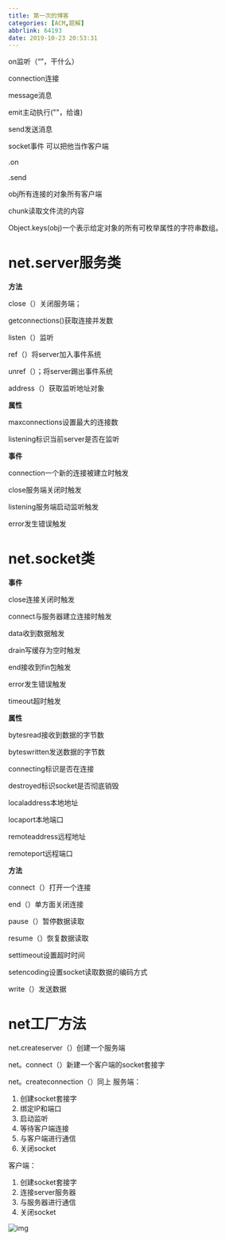 ```yaml
---
title: 第一次的博客
categories: [ACM,题解]
abbrlink: 64193
date: 2019-10-23 20:53:31
---
```


on监听（“”，干什么）

connection连接

message消息

emit主动执行(""，给谁)

send发送消息

socket事件 可以把他当作客户端

.on

.send

obj所有连接的对象所有客户端

chunk读取文件流的内容

Object.keys(obj)一个表示给定对象的所有可枚举属性的字符串数组。

# net.server服务类

**方法**

close（）关闭服务端；

getconnections()获取连接并发数

listen（）监听

ref（）将server加入事件系统

unref（）；将server踢出事件系统

address（）获取监听地址对象

**属性**

maxconnections设置最大的连接数

listening标识当前server是否在监听

**事件**

connection一个新的连接被建立时触发

close服务端关闭时触发

listening服务端启动监听触发

error发生错误触发

# net.socket类

**事件**

close连接关闭时触发

connect与服务器建立连接时触发

data收到数据触发

drain写缓存为空时触发

end接收到fin包触发

error发生错误触发

timeout超时触发

**属性**

bytesread接收到数据的字节数

byteswritten发送数据的字节数

connecting标识是否在连接

destroyed标识socket是否彻底销毁

localaddress本地地址

locaport本地端口

remoteaddress远程地址

remoteport远程端口

**方法**

connect（）打开一个连接

end（）单方面关闭连接

pause（）暂停数据读取

resume（）恢复数据读取

settimeout设置超时时间

setencoding设置socket读取数据的编码方式

write（）发送数据

# net工厂方法

net.createserver（）创建一个服务端

net。connect（）新建一个客户端的socket套接字

net。createconnection（）同上
服务端：

1. 创建socket套接字
2. 绑定IP和端口
3. 启动监听
4. 等待客户端连接
5. 与客户端进行通信
6. 关闭socket

客户端：

1. 创建socket套接字
2. 连接server服务器
3. 与服务器进行通信
4. 关闭socket

![img](https://pic002.cnblogs.com/images/2012/97364/2012021112142024.jpg)

